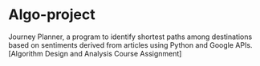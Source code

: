 # Algo-project
Journey Planner, a program to identify shortest paths among destinations based on sentiments derived from articles using Python and Google APIs. [Algorithm Design and Analysis Course Assignment]
